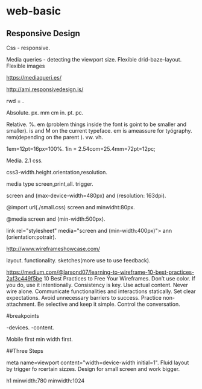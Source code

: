 # web-basic

## Responsive Design

Css - responsive.

Media queries - detecting the viewport size.
Flexible drid-baze-layout.
Flexible images

https://mediaqueri.es/

http://ami.responsivedesign.is/

rwd = .

Absolute.
px.
mm cm in.
pt.
pc.


Relative.
%.
em (problem things inside the font is goint to be smaller and smaller). is and M on the current typeface.
em is ameassure for tyógraphy.
rem(depending on the parent ).
vw.
vh.

1em=12pt=16px=100%.
1in = 2.54com=25.4mm=72pt=12pc;

Media.
2.1 css.

css3-width.height.orientation,resolution.

media type screen,print,all.
trigger.

screen and (max-device-width=480px) and (resolution: 163dpi).

@import url(./small.css) screen and minwidht:80px.

@media screen and (min-width:500px).

link rel="stylesheet" media="screen and (min-width:400px)"> ann (orientation:potrair).

 
http://www.wireframeshowcase.com/


layout. functionality. sketches(more use to use feedback).


https://medium.com/@larsond07/learning-to-wireframe-10-best-practices-2af3c449f5be
10 Best Practices to Free Your Wireframes.
Don’t use color. If you do, use it intentionally.
Consistency is key.
Use actual content.
Never wire alone.
Communicate functionalities and interactions statically.
Set clear expectations.
Avoid unnecessary barriers to success.
Practice non-attachment.
Be selective and keep it simple.
Control the conversation.



#breakpoints

-devices.
-content.

Mobile first min width first.

##Three Steps

meta name=viewport content="width=device-width initial=1".
Fluid layout by trigger fo rcertain sizzes.
Design for small screen and work bigger.

h1
minwidth:780
minwidth:1024
















